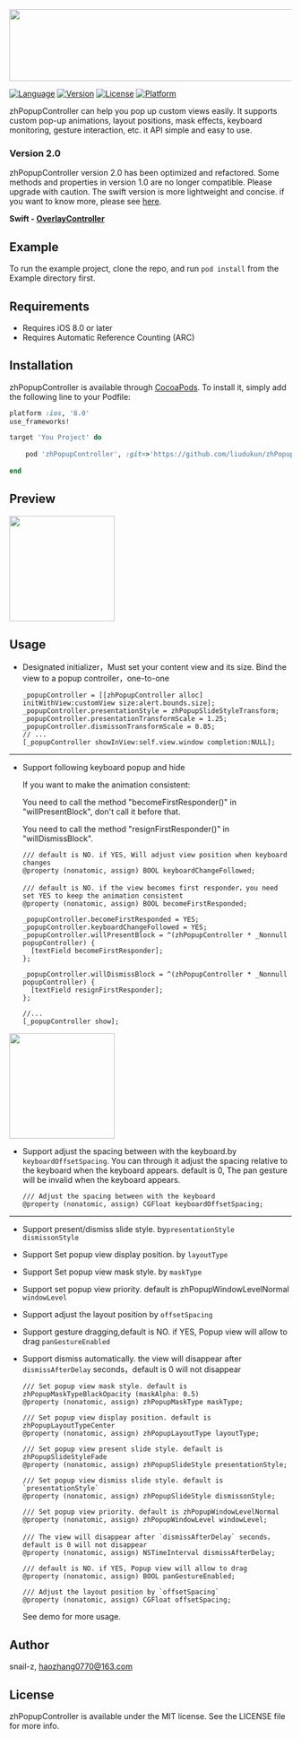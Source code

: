 <img src="https://github.com/snail-z/zhPopupController/blob/master/Preview/logo.jpg?raw=true" width="700px" height="128px">

[![Language](https://img.shields.io/badge/Language-%20Objective--C%20-orange.svg)](https://travis-ci.org/snail-z/zhPopupController)
[![Version](https://img.shields.io/badge/pod-v2.0.0-brightgreen.svg)](http://cocoapods.org/pods/zhPopupController)
[![License](https://img.shields.io/badge/license-MIT-blue.svg)](http://cocoapods.org/pods/zhPopupController)
[![Platform](https://img.shields.io/badge/platform-%20iOS8.0+%20-lightgrey.svg)](http://cocoapods.org/pods/zhPopupController)

zhPopupController can help you pop up custom views easily. It supports custom pop-up animations, layout positions, mask effects, keyboard monitoring, gesture interaction, etc. it API simple and easy to use.

### Version 2.0

zhPopupController version 2.0 has been optimized and refactored. Some methods and properties in version 1.0 are no longer compatible. Please upgrade with caution.
The swift version is more lightweight and concise. if you want to know more, please see [here](https://github.com/snail-z/OverlayController).

**Swift - [OverlayController](https://github.com/snail-z/OverlayController)**

## Example

To run the example project, clone the repo, and run `pod install` from the Example directory first.

## Requirements

- Requires iOS 8.0 or later
- Requires Automatic Reference Counting (ARC)

## Installation

zhPopupController is available through [CocoaPods](http://cocoapods.org). To install
it, simply add the following line to your Podfile:

```ruby
platform :ios, '8.0'
use_frameworks!

target 'You Project' do
    
	pod 'zhPopupController', :git=>'https://github.com/liudukun/zhPopupController.git'
    
end
```

## Preview 

<img src="https://github.com/snail-z/zhPopupController/blob/master/Preview/full1.gif?raw=true" width="188px">

## Usage

* Designated initializer，Must set your content view and its size. Bind the view to a popup controller，one-to-one
  ```objc
  _popupController = [[zhPopupController alloc] initWithView:customView size:alert.bounds.size];
  _popupController.presentationStyle = zhPopupSlideStyleTransform;
  _popupController.presentationTransformScale = 1.25;
  _popupController.dismissonTransformScale = 0.85;
  // ...
  [_popupController showInView:self.view.window completion:NULL];
  ```

-----

- Support following keyboard popup and hide

  If you want to make the animation consistent: 

  You need to call the method "becomeFirstResponder()" in "willPresentBlock", don't call it before that.

  You need to call the method "resignFirstResponder()" in "willDismissBlock".

  ```objc
  /// default is NO. if YES, Will adjust view position when keyboard changes
  @property (nonatomic, assign) BOOL keyboardChangeFollowed;
  
  /// default is NO. if the view becomes first responder，you need set YES to keep the animation consistent
  @property (nonatomic, assign) BOOL becomeFirstResponded;
  ```
  
  ```objc
  _popupController.becomeFirstResponded = YES;
  _popupController.keyboardChangeFollowed = YES;
  _popupController.willPresentBlock = ^(zhPopupController * _Nonnull popupController) {
  	[textField becomeFirstResponder];
  };
          
  _popupController.willDismissBlock = ^(zhPopupController * _Nonnull popupController) {
  	[textField resignFirstResponder];
  };
  
  //...
  [_popupController show];
  ```

<img src="https://github.com/snail-z/zhPopupController/blob/master/Preview/full2.gif?raw=true" width="188px">

- Support adjust the spacing between with the keyboard.by `keyboardOffsetSpacing`. You can through it adjust the spacing relative to the keyboard when the keyboard appears. default is 0, The pan gesture will be invalid when the keyboard appears.

  ```objc
  /// Adjust the spacing between with the keyboard
  @property (nonatomic, assign) CGFloat keyboardOffsetSpacing;
  ```

-----

- Support present/dismiss slide style. by`presentationStyle` `dismissonStyle`
- Support Set popup view display position. by `layoutType`
- Support Set popup view mask style. by `maskType`
- Support set popup view priority. default is zhPopupWindowLevelNormal `windowLevel`
- Support adjust the layout position by `offsetSpacing`
- Support gesture dragging,default is NO. if YES, Popup view will allow to drag `panGestureEnabled`
- Support dismiss automatically. the view will disappear after `dismissAfterDelay` seconds，default is 0 will not disappear
   ```objc
   /// Set popup view mask style. default is zhPopupMaskTypeBlackOpacity (maskAlpha: 0.5)
   @property (nonatomic, assign) zhPopupMaskType maskType;
   
   /// Set popup view display position. default is zhPopupLayoutTypeCenter
   @property (nonatomic, assign) zhPopupLayoutType layoutType;
   
   /// Set popup view present slide style. default is zhPopupSlideStyleFade
   @property (nonatomic, assign) zhPopupSlideStyle presentationStyle;
   
   /// Set popup view dismiss slide style. default is `presentationStyle`
   @property (nonatomic, assign) zhPopupSlideStyle dismissonStyle;
   
   /// Set popup view priority. default is zhPopupWindowLevelNormal
   @property (nonatomic, assign) zhPopupWindowLevel windowLevel;
   
   /// The view will disappear after `dismissAfterDelay` seconds，default is 0 will not disappear
   @property (nonatomic, assign) NSTimeInterval dismissAfterDelay;
   
   /// default is NO. if YES, Popup view will allow to drag
   @property (nonatomic, assign) BOOL panGestureEnabled;
   
   /// Adjust the layout position by `offsetSpacing`
   @property (nonatomic, assign) CGFloat offsetSpacing;
   ```
   
   See demo for more usage.


## Author

snail-z, haozhang0770@163.com

## License

zhPopupController is available under the MIT license. See the LICENSE file for more info.


